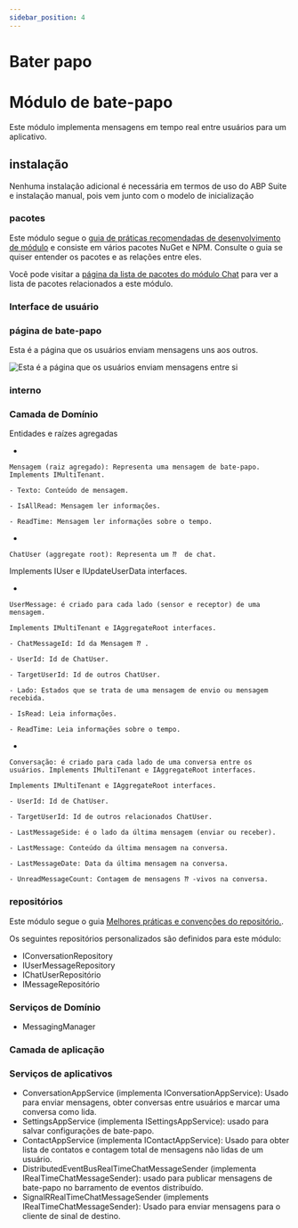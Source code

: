 ```yaml
---
sidebar_position: 4
---
```


# Bater papo

# Módulo de bate-papo
Este módulo implementa mensagens em tempo real entre usuários para um aplicativo.
## instalação
Nenhuma instalação adicional é necessária em termos de uso do ABP Suite e instalação manual, pois vem junto com o modelo de inicialização
### pacotes

Este módulo segue o [guia de práticas recomendadas de desenvolvimento de módulo](https://docs.abp.io/en/abp/latest/Best-Practices/Index "") e consiste em vários pacotes NuGet e NPM. Consulte o guia se quiser entender os pacotes e as relações entre eles.

Você pode visitar a [página da lista de pacotes do módulo Chat](https://abp.io/packages?moduleName=Volo.Chat "") para ver a lista de pacotes relacionados a este módulo.
### Interface de usuário
### página de bate-papo
Esta é a página que os usuários enviam mensagens uns aos outros.

![Esta é a página que os usuários enviam mensagens entre si](https://raw.githubusercontent.com/Wai-Technologies/raaghu-docs/development/raaghu/docs/en/images/chat.png)
### interno
### Camada de Domínio
Entidades e raízes agregadas

- 
    
    Mensagem (raiz agregado): Representa uma mensagem de bate-papo. Implements IMultiTenant.
        
    - Texto: Conteúdo de mensagem.
        
    - IsAllRead: Mensagem ler informações.
        
    - ReadTime: Mensagem ler informações sobre o tempo.
        
    

- 
    
    ChatUser (aggregate root): Representa um ⁇  de chat.


Implements IUser e IUpdateUserData interfaces.

- 
    
    UserMessage: é criado para cada lado (sensor e receptor) de uma mensagem.
    
    Implements IMultiTenant e IAggregateRoot interfaces.
        
    - ChatMessageId: Id da Mensagem ⁇ .
        
    - UserId: Id de ChatUser.
        
    - TargetUserId: Id de outros ChatUser.
        
    - Lado: Estados que se trata de uma mensagem de envio ou mensagem recebida.
        
    - IsRead: Leia informações.
        
    - ReadTime: Leia informações sobre o tempo.
        
    

- 
    
    Conversação: é criado para cada lado de uma conversa entre os usuários. Implements IMultiTenant e IAggregateRoot interfaces.
    
    Implements IMultiTenant e IAggregateRoot interfaces.
        
    - UserId: Id de ChatUser.
        
    - TargetUserId: Id de outros relacionados ChatUser.
        
    - LastMessageSide: é o lado da última mensagem (enviar ou receber).
        
    - LastMessage: Conteúdo da última mensagem na conversa.
        
    - LastMessageDate: Data da última mensagem na conversa.
        
    - UnreadMessageCount: Contagem de mensagens ⁇ -vivos na conversa.
        
    


### repositórios
Este módulo segue o guia [Melhores práticas e convenções do repositório.](https://docs.abp.io/en/abp/latest/Best-Practices/Repositories "").

Os seguintes repositórios personalizados são definidos para este módulo:

- IConversationRepository
- IUserMessageRepository
- IChatUserRepositório
- IMessageRepositório

### Serviços de Domínio

- MessagingManager

### Camada de aplicação
### Serviços de aplicativos

- ConversationAppService (implementa IConversationAppService): Usado para enviar mensagens, obter conversas entre usuários e marcar uma conversa como lida.
- SettingsAppService (implementa ISettingsAppService): usado para salvar configurações de bate-papo.
- ContactAppService (implementa IContactAppService): Usado para obter lista de contatos e contagem total de mensagens não lidas de um usuário.
- DistributedEventBusRealTimeChatMessageSender (implementa IRealTimeChatMessageSender): usado para publicar mensagens de bate-papo no barramento de eventos distribuído.
- SignalRRealTimeChatMessageSender (implements IRealTimeChatMessageSender): Usado para enviar mensagens para o cliente de sinal de destino.

